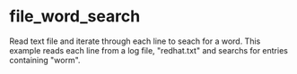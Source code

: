 # file_word_search

Read text file and iterate through each line to seach for a word.
This example reads each line from a log file, "redhat.txt" and searchs for entries containing "worm".
